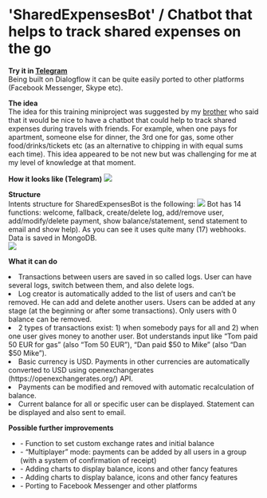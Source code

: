 # 'SharedExpensesBot' / Chatbot that helps to track shared expenses on the go
<p>
    <b>Try it in <a href="http://t.me/SharedExpensesBot">Telegram</a></b>
    <br>Being built on Dialogflow it can be quite easily ported to other platforms (Facebook Messenger, Skype etc).
</p>
<p>
    <b>The idea</b>
    <br>The idea for this training miniproject was suggested by my <a href="https://www.facebook.com/viktor.dziuban">brother</a> who said that it would be nice to have a chatbot that could help to track shared expenses during travels with friends. For example, when one pays for apartment, someone else for dinner, the 3rd one for gas, some other food/drinks/tickets etc (as an alternative to chipping in with equal sums each time). This idea appeared to be not new but was challenging for me at my level of knowledge at that moment.
</p>
<p>
    <b>How it looks like (Telegram)</b>
    <a href="https://iuriid.github.io/img/cbb-5.jpg" target="_blank"><img src="https://iuriid.github.io/img/cbb-5.jpg" class="img-fluid img-thumbnail" style="max-width: 800px"></a>
</p>
<p>
    <b>Structure</b>
    <br>Intents structure for SharedExpensesBot is the following:
    <a href="https://iuriid.github.io/img/seb_intents_structure.gif" target="_blank"><img src="https://iuriid.github.io/img/seb_intents_structure.gif" class="img-fluid img-thumbnail" style="max-width: 800px"></a>
    Bot has 14 functions: welcome, fallback, create/delete log, add/remove user, add/modify/delete payment, show balance/statement, send statement to email and show help). As you can see it uses quite many (17) webhooks. Data is saved in MongoDB.
    <br><a href="https://iuriid.github.io/img/seb_db.gif" target="_blank"><img src="https://iuriid.github.io/img/seb_db.gif" class="img-fluid img-thumbnail" style="max-width: 800px"></a>
</p>
<p>
    <b>What it can do</b>
    </ul>
        <li>Transactions between users are saved in so called logs. User can have several logs, switch between them, and also delete logs.</li>
        <li>Log creator is automatically added to the list of users and can’t be removed. He can add and delete another users. Users can be added at any stage (at the beginning or after some transactions). Only users with 0 balance can be removed.</li>
        <li>2 types of transactions exist: 1) when somebody pays for all and 2) when one user gives money to another user. Bot understands input like “Tom paid 50 EUR for gas” (also “Tom 50 EUR”), “Dan paid $50 to Mike” (also “Dan $50 Mike”).</li>
        <li>Basic currency is USD. Payments in other currencies are automatically converted to USD using openexchangerates (https://openexchangerates.org/) API.</li>
        <li>Payments can be modified and removed with automatic recalculation of balance.</li>
        <li>Current balance for all or specific user can be displayed. Statement can be displayed and also sent to email.</li>
    </ul>
</p>
<p>
    <b>Possible further improvements</b>
    <ul>
        <li>- Function to set custom exchange rates and initial balance</li>
        <li>- “Multiplayer” mode: payments can be added by all users in a group (with a system of confirmation of receipt)</li>
        <li>- Adding charts to display balance, icons and other fancy features</li>
        <li>- Adding charts to display balance, icons and other fancy features</li>
        <li>- Porting to Facebook Messenger and other platforms</li>
    </ul>
</p>

